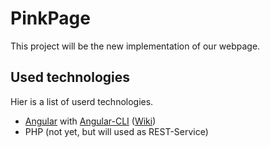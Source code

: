 # PinkPage

This project will be the new implementation of our webpage.

## Used technologies

Hier is a list of userd technologies.
+ [Angular](https://angular.io/) with [Angular-CLI](https://github.com/angular/angular-cli/) ([Wiki](https://github.com/angular/angular-cli/wiki/))
+ PHP (not yet, but will used as REST-Service)
